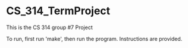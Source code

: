 # CS_314_TermProject

This is the CS 314 group #7 Project

To run, first run 'make', then run the program. Instructions are provided.

